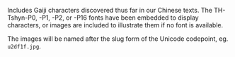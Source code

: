 Includes Gaiji characters discovered thus far in our Chinese texts. The TH-Tshyn-P0, -P1, -P2, or -P16 fonts have been embedded to display characters, or images are included to illustrate them if no font is available.

The images will be named after the slug form of the Unicode codepoint, eg. `u2df1f.jpg`.